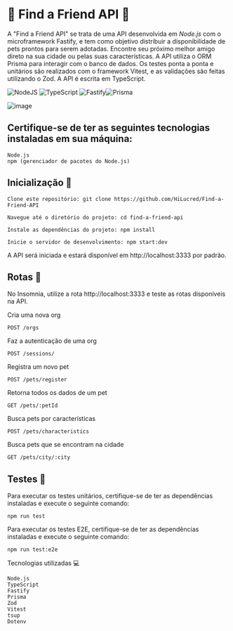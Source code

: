 # :dog: Find a Friend API :dog:

A "Find a Friend API" se trata de uma API desenvolvida em <i>Node.js</i> com o microframework Fastify, e tem como objetivo distribuir a disponibilidade de pets prontos para serem adotadas. Encontre seu próximo melhor amigo direto na sua cidade ou pelas suas características. A API utiliza o ORM Prisma para interagir com o banco de dados. Os testes ponta a ponta e unitários são realizados com o framework Vitest, e as validações são feitas utilizando o Zod. A API é escrita em TypeScript.


![NodeJS](https://img.shields.io/badge/node.js-6DA55F?style=for-the-badge&logo=node.js&logoColor=white) ![TypeScript](https://img.shields.io/badge/typescript-%23007ACC.svg?style=for-the-badge&logo=typescript&logoColor=white) ![Fastify](https://img.shields.io/badge/fastify-%23000000.svg?style=for-the-badge&logo=fastify&logoColor=white)![Prisma](https://img.shields.io/badge/Prisma-3982CE?style=for-the-badge&logo=Prisma&logoColor=white)

![image](https://github.com/HiLucred/Find-a-Friend-API/assets/90939916/71160c7b-161e-49b9-a5b4-058a9ae179e7)

## Certifique-se de ter as seguintes tecnologias instaladas em sua máquina:

    Node.js
    npm (gerenciador de pacotes do Node.js)

## Inicialização :triangular_flag_on_post:

    Clone este repositório: git clone https://github.com/HiLucred/Find-a-Friend-API

    Navegue até o diretório do projeto: cd find-a-friend-api

    Instale as dependências do projeto: npm install

    Inicie o servidor de desenvolvimento: npm start:dev


A API será iniciada e estará disponível em http://localhost:3333 por padrão.

## Rotas :round_pushpin:
No Insomnia, utilize a rota http://localhost:3333 e teste as rotas disponíveis na API.

Cria uma nova org

    POST /orgs 
Faz a autenticação de uma org

    POST /sessions/
Registra um novo pet
 
    POST /pets/register
Retorna todos os dados de um pet

    GET /pets/:petId
Busca pets por características

    POST /pets/characteristics
Busca pets que se encontram na cidade
  
    GET /pets/city/:city

## Testes :round_pushpin:

Para executar os testes unitários, certifique-se de ter as dependências instaladas e execute o seguinte comando:

    npm run test

Para executar os testes E2E, certifique-se de ter as dependências instaladas e execute o seguinte comando:

    npm run test:e2e



Tecnologias utilizadas :computer:

    Node.js
    TypeScript
    Fastify
    Prisma
    Zod
    Vitest
    tsup
    Dotenv
